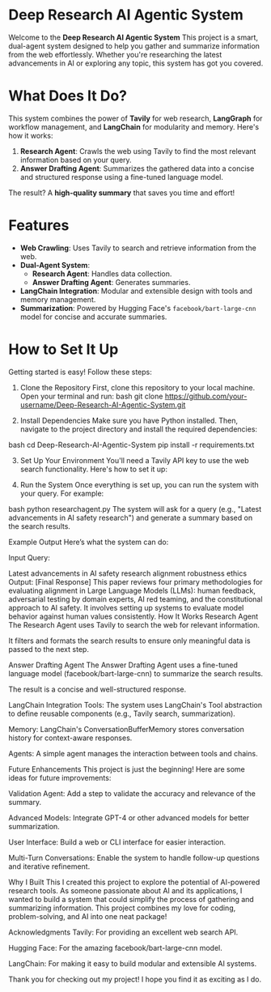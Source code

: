 # Deep Research AI Agentic System

Welcome to the **Deep Research AI Agentic System** This project is a smart, dual-agent system designed to help you gather and summarize information from the web effortlessly. Whether you're researching the latest advancements in AI or exploring any topic, this system has got you covered.

# What Does It Do?

This system combines the power of **Tavily** for web research, **LangGraph** for workflow management, and **LangChain** for modularity and memory. Here's how it works:

1. **Research Agent**: Crawls the web using Tavily to find the most relevant information based on your query.
2. **Answer Drafting Agent**: Summarizes the gathered data into a concise and structured response using a fine-tuned language model.

The result? A **high-quality summary** that saves you time and effort!

# Features

- **Web Crawling**: Uses Tavily to search and retrieve information from the web.
- **Dual-Agent System**: 
  - **Research Agent**: Handles data collection.
  - **Answer Drafting Agent**: Generates summaries.
- **LangChain Integration**: Modular and extensible design with tools and memory management.
- **Summarization**: Powered by Hugging Face's `facebook/bart-large-cnn` model for concise and accurate summaries.

# How to Set It Up

Getting started is easy! Follow these steps:

1. Clone the Repository
First, clone this repository to your local machine. Open your terminal and run:
bash
git clone https://github.com/your-username/Deep-Research-AI-Agentic-System.git

2. Install Dependencies
Make sure you have Python installed. Then, navigate to the project directory and install the required dependencies:

bash
cd Deep-Research-AI-Agentic-System
pip install -r requirements.txt

3. Set Up Your Environment
You'll need a Tavily API key to use the web search functionality. Here's how to set it up:

4. Run the System
Once everything is set up, you can run the system with your query. For example:

bash
python researchagent.py
The system will ask for a query (e.g., "Latest advancements in AI safety research") and generate a summary based on the search results.

Example Output
Here’s what the system can do:

Input Query:

Latest advancements in AI safety research alignment robustness ethics
Output:
[Final Response]
This paper reviews four primary methodologies for evaluating alignment in Large Language Models (LLMs): human feedback, adversarial testing by domain experts, AI red teaming, and the constitutional approach to AI safety. It involves setting up systems to evaluate model behavior against human values consistently.
How It Works
Research Agent
The Research Agent uses Tavily to search the web for relevant information.

It filters and formats the search results to ensure only meaningful data is passed to the next step.

Answer Drafting Agent
The Answer Drafting Agent uses a fine-tuned language model (facebook/bart-large-cnn) to summarize the search results.

The result is a concise and well-structured response.

LangChain Integration
Tools: The system uses LangChain's Tool abstraction to define reusable components (e.g., Tavily search, summarization).

Memory: LangChain's ConversationBufferMemory stores conversation history for context-aware responses.

Agents: A simple agent manages the interaction between tools and chains.

Future Enhancements
This project is just the beginning! Here are some ideas for future improvements:

Validation Agent: Add a step to validate the accuracy and relevance of the summary.

Advanced Models: Integrate GPT-4 or other advanced models for better summarization.

User Interface: Build a web or CLI interface for easier interaction.

Multi-Turn Conversations: Enable the system to handle follow-up questions and iterative refinement.

Why I Built This
I created this project to explore the potential of AI-powered research tools. As someone passionate about AI and its applications, I wanted to build a system that could simplify the process of gathering and summarizing information. This project combines my love for coding, problem-solving, and AI into one neat package!

Acknowledgments
Tavily: For providing an excellent web search API.

Hugging Face: For the amazing facebook/bart-large-cnn model.

LangChain: For making it easy to build modular and extensible AI systems.

Thank you for checking out my project! I hope you find it as exciting as I do.
